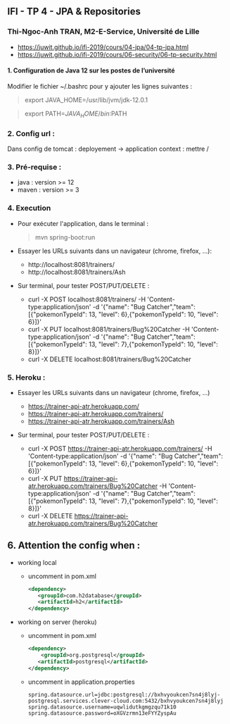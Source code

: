 ## IFI - TP 4 - JPA & Repositories

### Thi-Ngoc-Anh TRAN, M2-E-Service, Université de Lille

- https://juwit.github.io/ifi-2019/cours/04-jpa/04-tp-jpa.html
- https://juwit.github.io/ifi-2019/cours/06-security/06-tp-security.html

#### 1. Configuration de Java 12 sur les postes de l’université
Modifier le fichier ~/.bashrc pour y ajouter les lignes suivantes :

> export JAVA_HOME=/usr/lib/jvm/jdk-12.0.1

> export PATH=$JAVA_HOME/bin:$PATH

### 2. Config url :
Dans config de tomcat : deployement -> application context : mettre /


### 3. Pré-requise : 
- java : version >= 12
- maven : version >= 3

### 4. Execution
- Pour exécuter l'application, dans le terminal :

    > mvn spring-boot:run

- Essayer les URLs suivants dans un navigateur (chrome, firefox, ...):
    + http://localhost:8081/trainers/ 
    + http://localhost:8081/trainers/Ash

- Sur terminal, pour tester POST/PUT/DELETE : 
    + curl -X POST localhost:8081/trainers/ -H 'Content-type:application/json' -d '{"name": "Bug Catcher","team": [{"pokemonTypeId": 13, "level": 6},{"pokemonTypeId": 10, "level": 6}]}'
    + curl -X PUT localhost:8081/trainers/Bug%20Catcher -H 'Content-type:application/json' -d '{"name": "Bug Catcher","team": [{"pokemonTypeId": 13, "level": 7},{"pokemonTypeId": 10, "level": 8}]}'
    + curl -X DELETE localhost:8081/trainers/Bug%20Catcher

### 5. Heroku :
- Essayer les URLs suivants dans un navigateur (chrome, firefox, ...)
    + https://trainer-api-atr.herokuapp.com/
    + https://trainer-api-atr.herokuapp.com/trainers/
    + https://trainer-api-atr.herokuapp.com/trainers/Ash
    
- Sur terminal, pour tester POST/PUT/DELETE :
    + curl -X POST https://trainer-api-atr.herokuapp.com/trainers/ -H 'Content-type:application/json' -d '{"name": "Bug Catcher","team": [{"pokemonTypeId": 13, "level": 6},{"pokemonTypeId": 10, "level": 6}]}'
    + curl -X PUT https://trainer-api-atr.herokuapp.com/trainers/Bug%20Catcher -H 'Content-type:application/json' -d '{"name": "Bug Catcher","team": [{"pokemonTypeId": 13, "level": 7},{"pokemonTypeId": 10, "level": 8}]}'
    + curl -X DELETE https://trainer-api-atr.herokuapp.com/trainers/Bug%20Catcher

## 6. Attention the config when :
- working local
    -  uncomment in pom.xml
        ```xml
        <dependency>
           <groupId>com.h2database</groupId>
           <artifactId>h2</artifactId>
        </dependency>
        ```  
     
- working on server (heroku)
    -  uncomment in pom.xml
        ```xml
        <dependency>
            <groupId>org.postgresql</groupId>
           <artifactId>postgresql</artifactId>
        </dependency>
        ```
    - uncomment in application.properties
        ```properties
        spring.datasource.url=jdbc:postgresql://bxhvyoukcen7sn4j8lyj-postgresql.services.clever-cloud.com:5432/bxhvyoukcen7sn4j8lyj
        spring.datasource.username=uqwlidutkgmgzqu71k10
        spring.datasource.password=oXGVzrmn13eFYYZyspAu
        ```